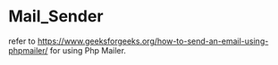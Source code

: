 ﻿# Mail_Sender
refer to https://www.geeksforgeeks.org/how-to-send-an-email-using-phpmailer/ for using Php Mailer.
